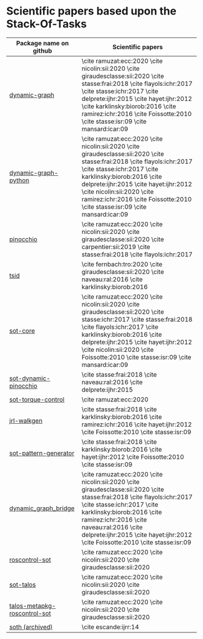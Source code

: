 # Scientific papers based upon the Stack-Of-Tasks

Package name on github | Scientific papers
-----------------------|-----------------
[dynamic-graph](https://github.com/stack-of-tasks/dynamic-graph) | \cite ramuzat:ecc:2020 \cite nicolin:sii:2020 \cite giraudesclasse:sii:2020 \cite stasse:frai:2018 \cite flayols:ichr:2017 \cite stasse:ichr:2017 \cite delprete:ijhr:2015 \cite hayet:ijhr:2012  \cite karklinsky:biorob:2016 \cite ramirez:ichr:2016 \cite Foissotte:2010 \cite stasse:isr:09 \cite mansard:icar:09
[dynamic-graph-python](https://github.com/stack-of-tasks/dynamic-graph-python) | \cite ramuzat:ecc:2020 \cite nicolin:sii:2020 \cite giraudesclasse:sii:2020 \cite stasse:frai:2018 \cite flayols:ichr:2017 \cite stasse:ichr:2017 \cite karklinsky:biorob:2016 \cite delprete:ijhr:2015 \cite hayet:ijhr:2012 \cite nicolin:sii:2020 \cite ramirez:ichr:2016 \cite Foissotte:2010 \cite stasse:isr:09 \cite mansard:icar:09
[pinocchio](https://github.com/stack-of-tasks/pinocchio) | \cite ramuzat:ecc:2020 \cite nicolin:sii:2020 \cite giraudesclasse:sii:2020 \cite carpentier:sii:2019 \cite stasse:frai:2018 \cite flayols:ichr:2017 
[tsid](https://github.com/stack-of-tasks/tsid) | \cite fernbach:tro:2020 \cite giraudesclasse:sii:2020 \cite naveau:ral:2016 \cite karklinsky:biorob:2016
[sot-core](https://github.com/stack-of-tasks/sot-core) | \cite ramuzat:ecc:2020 \cite nicolin:sii:2020 \cite giraudesclasse:sii:2020 \cite stasse:ichr:2017  \cite stasse:frai:2018 \cite flayols:ichr:2017 \cite karklinsky:biorob:2016 \cite delprete:ijhr:2015 \cite hayet:ijhr:2012 \cite nicolin:sii:2020 \cite Foissotte:2010 \cite stasse:isr:09 \cite mansard:icar:09
[sot-dynamic-pinocchio](https://github.com/stack-of-tasks/sot-dynamic-pinocchio) | \cite stasse:frai:2018 \cite naveau:ral:2016 \cite delprete:ijhr:2015
[sot-torque-control](https://github.com/stack-of-tasks/sot-torque-control) | \cite ramuzat:ecc:2020 
[jrl-walkgen](https://github.com/stack-of-tasks/jrl-walkgen) | \cite stasse:frai:2018 \cite karklinsky:biorob:2016 \cite ramirez:ichr:2016 \cite hayet:ijhr:2012 \cite Foissotte:2010 \cite stasse:isr:09
[sot-pattern-generator](https://github.com/stack-of-tasks/sot-pattern-generator) | \cite stasse:frai:2018 \cite karklinsky:biorob:2016 \cite hayet:ijhr:2012 \cite Foissotte:2010 \cite stasse:isr:09
[dynamic_graph_bridge](https://github.com/stack-of-tasks/dynamic_graph_bridge) | \cite ramuzat:ecc:2020 \cite nicolin:sii:2020 \cite giraudesclasse:sii:2020 \cite stasse:frai:2018 \cite flayols:ichr:2017 \cite stasse:ichr:2017 \cite karklinsky:biorob:2016 \cite ramirez:ichr:2016 \cite naveau:ral:2016 \cite delprete:ijhr:2015 \cite hayet:ijhr:2012 \cite Foissotte:2010 \cite stasse:isr:09
[roscontrol-sot](https://github.com/stack-of-tasks/roscontrol_sot) | \cite ramuzat:ecc:2020 \cite nicolin:sii:2020 \cite giraudesclasse:sii:2020
[sot-talos](https://github.com/stack-of-tasks/sot-talos) |  \cite ramuzat:ecc:2020 \cite nicolin:sii:2020 \cite giraudesclasse:sii:2020
[talos-metapkg-roscontrol-sot](https://github.com/stack-of-tasks/talos_metapkg_roscontrol_sot) | \cite ramuzat:ecc:2020 \cite nicolin:sii:2020 \cite giraudesclasse:sii:2020
[soth (archived)](https://github.com/stack-of-tasks/soth) | \cite escande:ijrr:14





